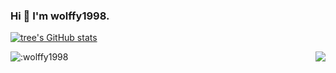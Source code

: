 ### Hi 👋 I'm wolffy1998.

<!--
**wolffy1998/wolffy1998** is a ✨ _special_ ✨ repository because its `README.md` (this file) appears on your GitHub profile.

Here are some ideas to get you started:

- 🔭 I’m currently working on ...
- 🌱 I’m currently learning ...
- 👯 I’m looking to collaborate on ...
- 🤔 I’m looking for help with ...
- 💬 Ask me about ...
- 📫 How to reach me: ...
- 😄 Pronouns: ...
- ⚡ Fun fact: ...
-->

[![tree's GitHub stats](https://github-readme-stats.vercel.app/api?username=wolffy1998&hide=contribs,prs&show_icons=true&theme=radical)](https://github.com/anuraghazra/github-readme-stats)

 <p>
  <img src="https://count.getloli.com/get/@:wolffy1998" alt=":wolffy1998" />
  <img src="https://weather-icon.journeyad.repl.co/@shuozhou?v=1" align="right">
</p>
